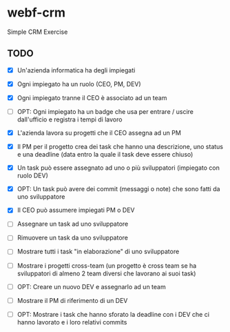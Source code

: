 # webf-crm

Simple CRM Exercise

## TODO

- [x] Un'azienda informatica ha degli impiegati

- [x] Ogni impiegato ha un ruolo (CEO, PM, DEV)

- [x] Ogni impiegato tranne il CEO è associato ad un team
- [ ] OPT: Ogni impiegato ha un badge che usa per entrare / uscire dall'ufficio e registra i tempi di lavoro
- [x] L'azienda lavora su progetti che il CEO assegna ad un PM
- [x] Il PM per il progetto crea dei task che hanno una descrizione, uno status e una deadline (data entro la quale il task deve essere chiuso)

- [x] Un task può essere assegnato ad uno o più sviluppatori (impiegato con ruolo DEV)
- [x] OPT: Un task può avere dei commit (messaggi o note) che sono fatti da uno sviluppatore
- [x] Il CEO può assumere impiegati PM o DEV

- [ ] Assegnare un task ad uno sviluppatore
- [ ] Rimuovere un task da uno sviluppatore
- [ ] Mostrare tutti i task "in elaborazione" di uno sviluppatore
- [ ] Mostrare i progetti cross-team (un progetto è cross team se ha sviluppatori di almeno 2 team diversi che lavorano ai suoi task)
- [ ] OPT: Creare un nuovo DEV e assegnarlo ad un team
- [ ] Mostrare il PM di riferimento di un DEV
- [ ] OPT: Mostrare i task che hanno sforato la deadline con i DEV che ci hanno lavorato e i loro relativi commits
